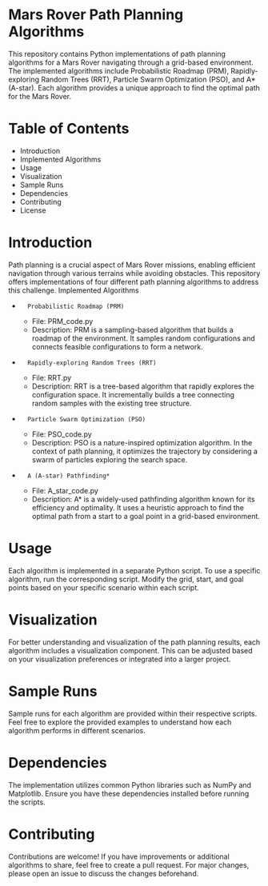 # Mars Rover Path Planning Algorithms
This repository contains Python implementations of path planning algorithms for a Mars Rover navigating through a grid-based environment. The implemented algorithms include Probabilistic Roadmap (PRM), Rapidly-exploring Random Trees (RRT), Particle Swarm Optimization (PSO), and A* (A-star). Each algorithm provides a unique approach to find the optimal path for the Mars Rover.
# Table of Contents
* Introduction
* Implemented Algorithms
* Usage
* Visualization
* Sample Runs
* Dependencies
* Contributing
* License
# Introduction
Path planning is a crucial aspect of Mars Rover missions, enabling efficient navigation through various terrains while avoiding obstacles. This repository offers implementations of four different path planning algorithms to address this challenge.
Implemented Algorithms
* 		Probabilistic Roadmap (PRM)
    * File: PRM_code.py
    * Description: PRM is a sampling-based algorithm that builds a roadmap of the environment. It samples random configurations and connects feasible configurations to form a network.
* 		Rapidly-exploring Random Trees (RRT)
    * File: RRT.py
    * Description: RRT is a tree-based algorithm that rapidly explores the configuration space. It incrementally builds a tree connecting random samples with the existing tree structure.
* 		Particle Swarm Optimization (PSO)
    * File: PSO_code.py
    * Description: PSO is a nature-inspired optimization algorithm. In the context of path planning, it optimizes the trajectory by considering a swarm of particles exploring the search space.
* 		A (A-star) Pathfinding*
    * File: A_star_code.py
    * Description: A* is a widely-used pathfinding algorithm known for its efficiency and optimality. It uses a heuristic approach to find the optimal path from a start to a goal point in a grid-based environment.
# Usage
Each algorithm is implemented in a separate Python script. To use a specific algorithm, run the corresponding script. Modify the grid, start, and goal points based on your specific scenario within each script.
# Visualization
For better understanding and visualization of the path planning results, each algorithm includes a visualization component. This can be adjusted based on your visualization preferences or integrated into a larger project.
# Sample Runs
Sample runs for each algorithm are provided within their respective scripts. Feel free to explore the provided examples to understand how each algorithm performs in different scenarios.
# Dependencies
The implementation utilizes common Python libraries such as NumPy and Matplotlib. Ensure you have these dependencies installed before running the scripts.
# Contributing
Contributions are welcome! If you have improvements or additional algorithms to share, feel free to create a pull request. For major changes, please open an issue to discuss the changes beforehand.

